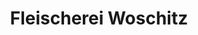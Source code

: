 ---
title: "Fleischerei Woschitz"
url: /klagenfurt-am-woerthersee/fleischerei-woschitz/
shop: Metzgerei
---